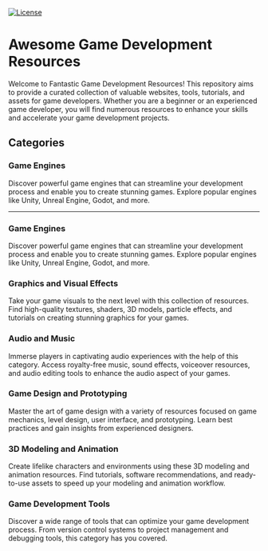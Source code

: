 [![License](https://img.shields.io/badge/License-MIT-blue.svg)](https://opensource.org/licenses/MIT)

# Awesome Game Development Resources

Welcome to Fantastic Game Development Resources! This repository aims to provide a curated collection of valuable websites, tools, tutorials, and assets for game developers. Whether you are a beginner or an experienced game developer, you will find numerous resources to enhance your skills and accelerate your game development projects.

## Categories

### Game Engines

Discover powerful game engines that can streamline your development process and enable you to create stunning games. Explore popular engines like Unity, Unreal Engine, Godot, and more.

<hr>

### Game Engines

Discover powerful game engines that can streamline your development process and enable you to create stunning games. Explore popular engines like Unity, Unreal Engine, Godot, and more.

### Graphics and Visual Effects

Take your game visuals to the next level with this collection of resources. Find high-quality textures, shaders, 3D models, particle effects, and tutorials on creating stunning graphics for your games.

### Audio and Music

Immerse players in captivating audio experiences with the help of this category. Access royalty-free music, sound effects, voiceover resources, and audio editing tools to enhance the audio aspect of your games.

### Game Design and Prototyping

Master the art of game design with a variety of resources focused on game mechanics, level design, user interface, and prototyping. Learn best practices and gain insights from experienced designers.

### 3D Modeling and Animation

Create lifelike characters and environments using these 3D modeling and animation resources. Find tutorials, software recommendations, and ready-to-use assets to speed up your modeling and animation workflow.

### Game Development Tools

Discover a wide range of tools that can optimize your game development process. From version control systems to project management and debugging tools, this category has you covered.

